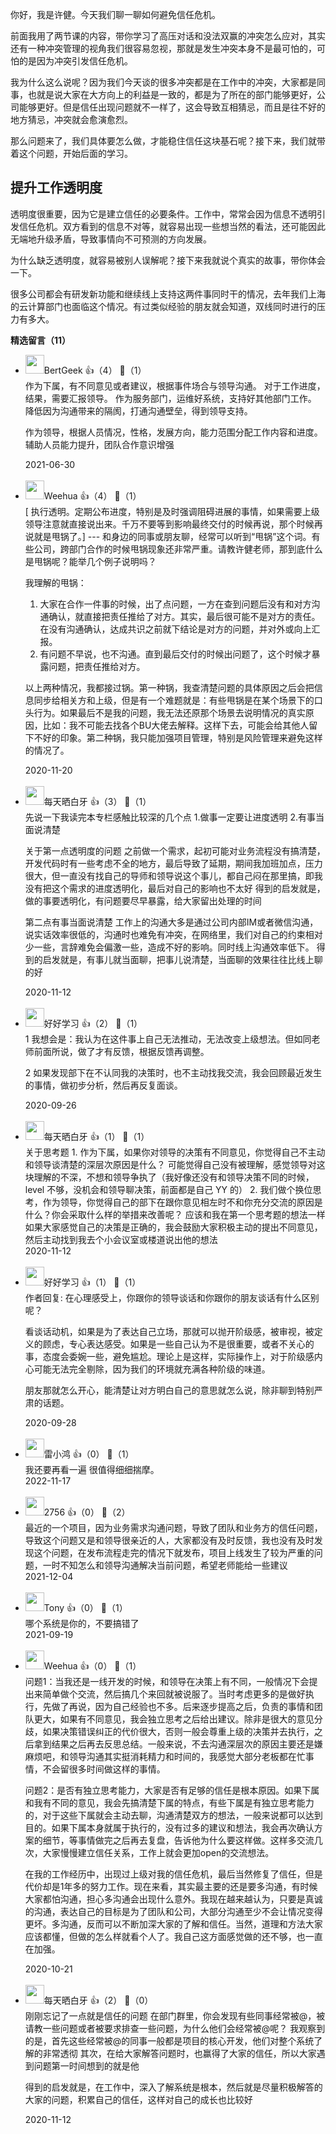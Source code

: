 你好，我是许健。今天我们聊一聊如何避免信任危机。

前面我用了两节课的内容，带你学习了高压对话和没法双赢的冲突怎么应对，其实还有一种冲突管理的视角我们很容易忽视，那就是发生冲突本身不是最可怕的，可怕的是因为冲突引发信任危机。

我为什么这么说呢？因为我们今天谈的很多冲突都是在工作中的冲突，大家都是同事，也就是说大家在大方向上的利益是一致的，都是为了所在的部门能够更好，公司能够更好。但是信任出现问题就不一样了，这会导致互相猜忌，而且是往不好的地方猜忌，冲突就会愈演愈烈。

那么问题来了，我们具体要怎么做，才能稳住信任这块基石呢？接下来，我们就带着这个问题，开始后面的学习。

## 提升工作透明度

透明度很重要，因为它是建立信任的必要条件。工作中，常常会因为信息不透明引发信任危机。双方看到的信息不对等，就容易出现一些想当然的看法，还可能因此无端地升级矛盾，导致事情向不可预测的方向发展。

为什么缺乏透明度，就容易被别人误解呢？接下来我就说个真实的故事，带你体会一下。

很多公司都会有研发新功能和继续线上支持这两件事同时干的情况，去年我们上海的云计算部门也面临这个情况。有过类似经验的朋友就会知道，双线同时进行的压力有多大。
<div><strong>精选留言（11）</strong></div><ul>
<li><img src="https://static001.geekbang.org/account/avatar/00/16/2a/ff/a9d72102.jpg" width="30px"><span>BertGeek</span> 👍（4） 💬（1）<div>作为下属，有不同意见或者建议，根据事件场合与领导沟通。
对于工作进度，结果，需要汇报领导。
作为服务部门，运维好系统，支持好其他部门工作。
降低因为沟通带来的隔阂，打通沟通壁垒，得到领导支持。

作为领导，根据人员情况，性格，发展方向，能力范围分配工作内容和进度。
辅助人员能力提升，团队合作意识增强</div>2021-06-30</li><br/><li><img src="https://static001.geekbang.org/account/avatar/00/11/da/e8/d49dfa94.jpg" width="30px"><span>Weehua</span> 👍（4） 💬（1）<div>[ 执行透明。定期公布进度，特别是及时强调阻碍进展的事情，如果需要上级领导注意就直接说出来。千万不要等到影响最终交付的时候再说，那个时候再说就是甩锅了。]
--- 和身边的同事或朋友聊，经常可以听到“甩锅”这个词。有些公司，跨部门合作的时候甩锅现象还非常严重。请教许健老师，那到底什么是甩锅呢？能举几个例子说明吗？

我理解的甩锅：
1. 大家在合作一件事的时候，出了点问题，一方在查到问题后没有和对方沟通确认，就直接把责任推给了对方。其实，最后很可能不是对方的责任。在没有沟通确认，达成共识之前就下结论是对方的问题，并对外或向上汇报。
2. 有问题不早说，也不沟通。直到最后交付的时候出问题了，这个时候才暴露问题，把责任推给对方。

以上两种情况，我都接过锅。第一种锅，我查清楚问题的具体原因之后会把信息同步给相关方和上级，但是有一个难题就是：有些甩锅是在某个场景下的口头行为。如果最后不是我的问题，我无法还原那个场景去说明情况的真实原因，比如：我不可能去找各个BU大佬去解释。这样下去，可能会给其他人留下不好的印象。第二种锅，我只能加强项目管理，特别是风险管理来避免这样的情况了。</div>2020-11-20</li><br/><li><img src="https://static001.geekbang.org/account/avatar/00/0f/54/9a/76c0af70.jpg" width="30px"><span>每天晒白牙</span> 👍（3） 💬（1）<div>先说一下我读完本专栏感触比较深的几个点
1.做事一定要让进度透明
2.有事当面说清楚

关于第一点透明度的问题
之前做一个需求，起初可能对业务流程没有搞清楚，开发代码时有一些考虑不全的地方，最后导致了延期，期间我加班加点，压力很大，但一直没有找自己的导师和领导说这个事儿，都自己闷在那里搞，即我没有把这个需求的进度透明化，最后对自己的影响也不太好
得到的启发就是，做的事要透明化，有问题要尽早暴露，给大家留出处理的时间

第二点有事当面说清楚
工作上的沟通大多是通过公司内部IM或者微信沟通，说实话效率很低的，沟通时也难免有冲突，在网络里，我们对自己的约束相对少一些，言辞难免会偏激一些，造成不好的影响。同时线上沟通效率低下。
得到的启发就是，有事儿就当面聊，把事儿说清楚，当面聊的效果往往比线上聊的好</div>2020-11-12</li><br/><li><img src="https://static001.geekbang.org/account/avatar/00/1a/e3/8f/77b5a753.jpg" width="30px"><span>好好学习</span> 👍（2） 💬（1）<div>1 我想会是：我认为在这件事上自己无法推动，无法改变上级想法。但如同老师前面所说，做了才有反馈，根据反馈再调整。

2 如果发现部下在不认同我的决策时，也不主动找我交流，我会回顾最近发生的事情，做初步分析，然后再反复面谈。

</div>2020-09-26</li><br/><li><img src="https://static001.geekbang.org/account/avatar/00/0f/54/9a/76c0af70.jpg" width="30px"><span>每天晒白牙</span> 👍（1） 💬（1）<div>关于思考题
1. 作为下属，如果你对领导的决策有不同意见，你觉得自己不主动和领导谈清楚的深层次原因是什么？
可能觉得自己没有被理解，感觉领导对这块理解的不深，不想和领导争执了（我好像还没有和领导决策不同的时候，level 不够，没机会和领导聊决策，前面都是自己 YY 的）
2. 我们做个换位思考，作为领导，你觉得自己的部下在跟你意见相左时不和你充分交流的原因是什么？你会采取什么样的举措来改善呢？
应该和我在第一个思考题的想法一样
如果大家感觉自己的决策是正确的，我会鼓励大家积极主动的提出不同意见，然后主动找到我去个小会议室或楼道说出他的想法</div>2020-11-12</li><br/><li><img src="https://static001.geekbang.org/account/avatar/00/1a/e3/8f/77b5a753.jpg" width="30px"><span>好好学习</span> 👍（1） 💬（1）<div>
作者回复: 在心理感受上，你跟你的领导谈话和你跟你的朋友谈话有什么区别呢？

看谈话动机，如果是为了表达自己立场，那就可以抛开阶级感，被审视，被定义的顾虑，专心表达感受。如果是一些自己认为不是很重要，或者不关心的事，态度会委婉一些，避免尴尬。理论上是这样，实际操作上，对于阶级感内心可能无法完全剔除，因为我们的环境就充满各种阶级的味道。

朋友那就怎么开心，能清楚让对方明白自己的意思就怎么说，除非聊到特别严肃的话题。</div>2020-09-28</li><br/><li><img src="https://static001.geekbang.org/account/avatar/00/14/e3/41/bd0e3a04.jpg" width="30px"><span>雷小鸿</span> 👍（0） 💬（1）<div>我还要再看一遍 很值得细细揣摩。</div>2022-11-17</li><br/><li><img src="https://static001.geekbang.org/account/avatar/00/0f/f1/16/40b8cb3a.jpg" width="30px"><span>2756</span> 👍（0） 💬（2）<div>最近的一个项目，因为业务需求沟通问题，导致了团队和业务方的信任问题，导致这个问题又是和领导很亲近的人，大家都没有及时反馈，我也没有及时发现这个问题，在发布流程走完的情况下就发布，项目上线发生了较为严重的问题，一时不知怎么和领导沟通解决当前问题，希望老师能给一些建议</div>2021-12-04</li><br/><li><img src="https://static001.geekbang.org/account/avatar/00/11/23/d9/f8274839.jpg" width="30px"><span>Tony</span> 👍（0） 💬（1）<div>哪个系统是你的，不要搞错了</div>2021-09-19</li><br/><li><img src="https://static001.geekbang.org/account/avatar/00/11/da/e8/d49dfa94.jpg" width="30px"><span>Weehua</span> 👍（0） 💬（1）<div>问题1：当我还是一线开发的时候，和领导在决策上有不同，一般情况下会提出来简单做个交流，然后搞几个来回就被说服了。当时考虑更多的是做好执行，先做了再说，因为自己经验也不多。后来逐步提高之后，负责的事情和团队更大，如果有不同意见，我会独立思考之后给出建议。除非是很大的意见分歧，如果决策错误纠正的代价很大，否则一般会尊重上级的决策并去执行，之后拿到结果之后再去反思总结。一般来说，不去沟通深层次的原因主要还是嫌麻烦吧，和领导沟通其实挺消耗精力和时间的，我感觉大部分老板都在忙事情，不会留很多时间做这样的事情。

问题2：是否有独立思考能力，大家是否有足够的信任是根本原因。如果下属和我有不同的意见，我会先搞清楚下属的特点，有些下属是有独立思考能力的，对于这些下属就会主动去聊，沟通清楚双方的想法，一般来说都可以达到目的。如果下属本身就属于执行的，没有过多的建议和想法，我会再次确认方案的细节，等事情做完之后再去复盘，告诉他为什么要这样做。这样多交流几次，大家慢慢建立信任关系，工作上就会更加open的交流想法。

在我的工作经历中，出现过上级对我的信任危机，最后当然修复了信任，但是代价却是1年多的努力工作。现在来看，其实最主要的还是要多沟通，有时候大家都怕沟通，担心多沟通会出现什么意外。我现在越来越认为，只要是真诚的沟通，表达自己的目标是为了团队和公司，大部分沟通至少不会让情况变得更坏。多沟通，反而可以不断加深大家的了解和信任。当然，道理和方法大家应该都懂，但做的怎么样就看个人了。我自己这方面感觉做的还不够，也一直在加强。</div>2020-10-21</li><br/><li><img src="https://static001.geekbang.org/account/avatar/00/0f/54/9a/76c0af70.jpg" width="30px"><span>每天晒白牙</span> 👍（2） 💬（0）<div>刚刚忘记了一点就是信任的问题
在部门群里，你会发现有些同事经常被@，被请教一些问题或者被要求排查一些问题，为什么他们会经常被@呢？
我观察到的是，首先这些经常被@的同事一般都是项目的核心开发，他们对整个系统了解的非常透彻
其次，在给大家解答问题时，也赢得了大家的信任，所以大家遇到问题第一时间想到的就是他

得到的启发就是，在工作中，深入了解系统是根本，然后就是尽量积极解答的大家的问题，积累自己的信任，这样对自己的成长也比较好</div>2020-11-12</li><br/>
</ul>